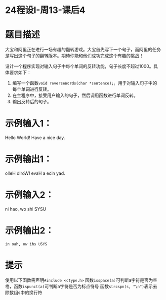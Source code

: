 # 24程设I-周13-课后4

# 题目描述

大宝和阿里正在进行一场有趣的翻转游戏。大宝首先写下一个句子，而阿里的任务是写出这个句子的翻转版本。期待你能和他们成功完成这个有趣的挑战！

设计一个程序实现对输入句子中每个单词的反转功能，句子长度不超过1000。具体要求如下：

1. 编写一个函数 ​`void reverseWords(char *sentence);`​，用于对输入句子中的每个单词进行反转。
2. 在主程序中，接受用户输入的句子，然后调用函数进行单词反转。
3. 输出反转后的句子。

# 示例输入1：

Hello World! Have a nice day.

# 示例输出1：

olleH dlroW! evaH a ecin yad.

# 示例输入2：

ni hao, wo shi SYSU

# 示例输出2：

```
in oah, ow ihs USYS
```

# 提示

使用以下函数需声明`#include <ctype.h>`
函数`isspace(a)`可判断a字符是否为空格，函数`ispunct(a)`可判断a字符是否为标点符号
函数`strcspn(s, "\n")`表示去除数组s中的换行符

